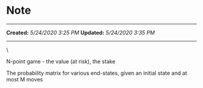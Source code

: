 Note
====

  -------------- ---------------------
  **Created:**   *5/24/2020 3:25 PM*
  **Updated:**   *5/24/2020 3:35 PM*
  -------------- ---------------------

\

N-point game - the value (at risk), the stake

The probability matrix for various end-states, given an initial state
and at most M moves 

 
